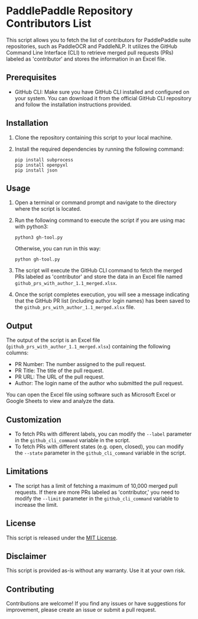 # PaddlePaddle Repository Contributors List

This script allows you to fetch the list of contributors for PaddlePaddle suite repositories, such as PaddleOCR and PaddleNLP. It utilizes the GitHub Command Line Interface (CLI) to retrieve merged pull requests (PRs) labeled as 'contributor' and stores the information in an Excel file.

## Prerequisites
- GitHub CLI: Make sure you have GitHub CLI installed and configured on your system. You can download it from the official GitHub CLI repository and follow the installation instructions provided.

## Installation
1. Clone the repository containing this script to your local machine.

2. Install the required dependencies by running the following command:
    ```
    pip install subprocess 
    pip install openpyxl 
    pip install json
    ```

## Usage
1. Open a terminal or command prompt and navigate to the directory where the script is located.

2. Run the following command to execute the script if you are using mac with python3:
    ```
    python3 gh-tool.py
    ```
    Otherwise, you can run in this way:
    ```
    python gh-tool.py
    ```
3. The script will execute the GitHub CLI command to fetch the merged PRs labeled as 'contributor' and store the data in an Excel file named `github_prs_with_author_1.1_merged.xlsx`.

4. Once the script completes execution, you will see a message indicating that the GitHub PR list (including author login names) has been saved to the `github_prs_with_author_1.1_merged.xlsx` file.

## Output
The output of the script is an Excel file (`github_prs_with_author_1.1_merged.xlsx`) containing the following columns:

- PR Number: The number assigned to the pull request.
- PR Title: The title of the pull request.
- PR URL: The URL of the pull request.
- Author: The login name of the author who submitted the pull request.

You can open the Excel file using software such as Microsoft Excel or Google Sheets to view and analyze the data.

## Customization
- To fetch PRs with different labels, you can modify the `--label` parameter in the `github_cli_command` variable in the script.
- To fetch PRs with different states (e.g. open, closed), you can modify the `--state` parameter in the `github_cli_command` variable in the script.

## Limitations
- The script has a limit of fetching a maximum of 10,000 merged pull requests. If there are more PRs labeled as 'contributor,' you need to modify the `--limit` parameter in the `github_cli_command` variable to increase the limit.

## License
This script is released under the [MIT License](https://opensource.org/licenses/MIT).

## Disclaimer
This script is provided as-is without any warranty. Use it at your own risk.

## Contributing
Contributions are welcome! If you find any issues or have suggestions for improvement, please create an issue or submit a pull request.


